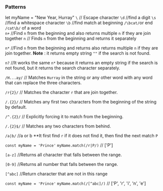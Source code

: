 ### Patterns
let myName = "New Year, Hurray"
`\`     // Escape character
`\d`   //find a digit
`\s`   //find a whitespace character
`\b`  //find match at beginning `/\bcat/`or end `/cat\b/` of a word     
`n+`  //Find `n` from the beginning and also returns multiple `n` if they are join together 
`n`    // Finds `n` from the beginning and returns it separately 

`n*`  //Find `n` from the beginning and returns also returns multiple  `n` if they are join together. **Note** : it returns  empty string `""` if the search is not found.

`n?` //It works the same `n*` because it returns an empty string if the search is not found, but it returns the search character separately.

`/H...ay/` // Matches `Hurray` in the string or any other word with any word that can replace the three characters.

`/r{2}/` // Matches the character `r` that are join together.

`/.{2}/` // Matches any first two characters from the beginning of the string by default.

`/^.{2}/` // Explicitly forcing it to match from the beginning.

`/.{2}$/` // Matches any two characters from behind.

`/a|b/`   //a or b 
**It first find `r` if it does not find it, then find the next match `P`

`const myName = 'Prince'`
`myName.match(/r|P/)` // ['P']

`[a-z]` //Returns all character that falls between the range.

`[0-9]` //Returns all number that falls between the range.

`[^abc]` //Return character that are     not in this range

`const myName = 'Prince'`
`myName.match(/[^abc]/)` // ['P', 'r', 'i', 'n', 'e'] 